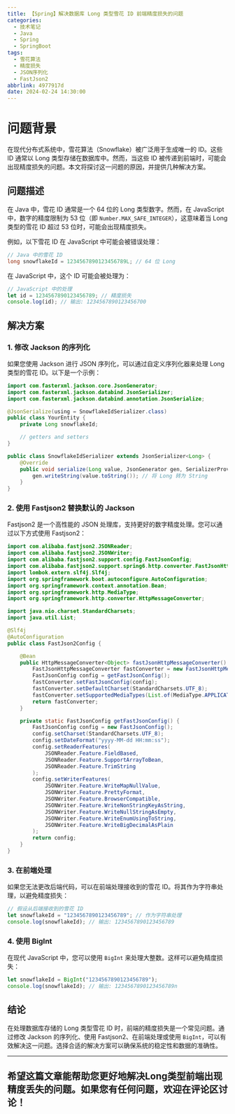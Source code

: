 ```yaml
---
title: 【Spring】解决数据库 Long 类型雪花 ID 前端精度损失的问题
categories:
  - 技术笔记
  - Java
  - Spring
  - SpringBoot
tags:
  - 雪花算法
  - 精度损失
  - JSON序列化
  - FastJson2
abbrlink: 4977917d
date: 2024-02-24 14:30:00
---
```


# 问题背景

在现代分布式系统中，雪花算法（Snowflake）被广泛用于生成唯一的 ID。这些 ID 通常以 Long 类型存储在数据库中。然而，当这些 ID 被传递到前端时，可能会出现精度损失的问题。本文将探讨这一问题的原因，并提供几种解决方案。

## 问题描述

在 Java 中，雪花 ID 通常是一个 64 位的 Long 类型数字。然而，在 JavaScript 中，数字的精度限制为 53 位（即 `Number.MAX_SAFE_INTEGER`），这意味着当 Long 类型的雪花 ID 超过 53 位时，可能会出现精度损失。

例如，以下雪花 ID 在 JavaScript 中可能会被错误处理：

```java
// Java 中的雪花 ID
long snowflakeId = 1234567890123456789L; // 64 位 Long
```

在 JavaScript 中，这个 ID 可能会被处理为：

```javascript
// JavaScript 中的处理
let id = 1234567890123456789; // 精度损失
console.log(id); // 输出: 1234567890123456700
```

## 解决方案

### 1. 修改 Jackson 的序列化

如果您使用 Jackson 进行 JSON 序列化，可以通过自定义序列化器来处理 Long 类型的雪花 ID。以下是一个示例：

```java
import com.fasterxml.jackson.core.JsonGenerator;
import com.fasterxml.jackson.databind.JsonSerializer;
import com.fasterxml.jackson.databind.annotation.JsonSerialize;

@JsonSerialize(using = SnowflakeIdSerializer.class)
public class YourEntity {
    private Long snowflakeId;

    // getters and setters
}

public class SnowflakeIdSerializer extends JsonSerializer<Long> {
    @Override
    public void serialize(Long value, JsonGenerator gen, SerializerProvider serializers) throws IOException {
        gen.writeString(value.toString()); // 将 Long 转为 String
    }
}
```

### 2. 使用 Fastjson2 替换默认的 Jackson

Fastjson2 是一个高性能的 JSON 处理库，支持更好的数字精度处理。您可以通过以下方式使用 Fastjson2：

```java
import com.alibaba.fastjson2.JSONReader;
import com.alibaba.fastjson2.JSONWriter;
import com.alibaba.fastjson2.support.config.FastJsonConfig;
import com.alibaba.fastjson2.support.spring6.http.converter.FastJsonHttpMessageConverter;
import lombok.extern.slf4j.Slf4j;
import org.springframework.boot.autoconfigure.AutoConfiguration;
import org.springframework.context.annotation.Bean;
import org.springframework.http.MediaType;
import org.springframework.http.converter.HttpMessageConverter;

import java.nio.charset.StandardCharsets;
import java.util.List;

@Slf4j
@AutoConfiguration
public class FastJson2Config {

    @Bean
    public HttpMessageConverter<Object> fastJsonHttpMessageConverter() {
        FastJsonHttpMessageConverter fastConverter = new FastJsonHttpMessageConverter();
        FastJsonConfig config = getFastJsonConfig();
        fastConverter.setFastJsonConfig(config);
        fastConverter.setDefaultCharset(StandardCharsets.UTF_8);
        fastConverter.setSupportedMediaTypes(List.of(MediaType.APPLICATION_JSON));
        return fastConverter;
    }

    private static FastJsonConfig getFastJsonConfig() {
        FastJsonConfig config = new FastJsonConfig();
        config.setCharset(StandardCharsets.UTF_8);
        config.setDateFormat("yyyy-MM-dd HH:mm:ss");
        config.setReaderFeatures(
            JSONReader.Feature.FieldBased,
            JSONReader.Feature.SupportArrayToBean,
            JSONReader.Feature.TrimString
        );
        config.setWriterFeatures(
            JSONWriter.Feature.WriteMapNullValue,
            JSONWriter.Feature.PrettyFormat,
            JSONWriter.Feature.BrowserCompatible,
            JSONWriter.Feature.WriteNonStringKeyAsString,
            JSONWriter.Feature.WriteNullStringAsEmpty,
            JSONWriter.Feature.WriteEnumUsingToString,
            JSONWriter.Feature.WriteBigDecimalAsPlain
        );
        return config;
    }
}
```

### 3. 在前端处理

如果您无法更改后端代码，可以在前端处理接收到的雪花 ID。将其作为字符串处理，以避免精度损失：

```javascript
// 假设从后端接收到的雪花 ID
let snowflakeId = "1234567890123456789"; // 作为字符串处理
console.log(snowflakeId); // 输出: 1234567890123456789
```

### 4. 使用 BigInt

在现代 JavaScript 中，您可以使用 `BigInt` 来处理大整数。这样可以避免精度损失：

```javascript
let snowflakeId = BigInt("1234567890123456789");
console.log(snowflakeId); // 输出: 1234567890123456789n
```

## 结论

在处理数据库存储的 Long 类型雪花 ID 时，前端的精度损失是一个常见问题。通过修改 Jackson 的序列化、使用 Fastjson2、在前端处理或使用 `BigInt`，可以有效解决这一问题。选择合适的解决方案可以确保系统的稳定性和数据的准确性。

---

希望这篇文章能帮助您更好地解决Long类型前端出现精度丢失的问题。如果您有任何问题，欢迎在评论区讨论！ 
---
